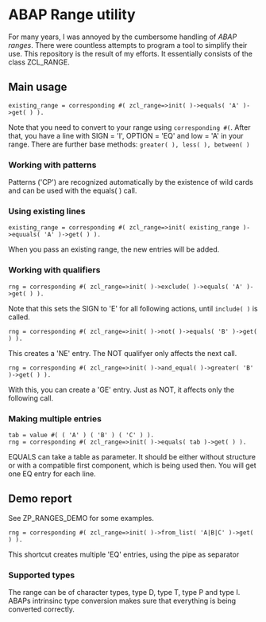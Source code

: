 # ABAP Range utility

For many years, I was annoyed by the cumbersome handling of *ABAP ranges*. There were countless attempts to program a tool to simplify their use. 
This repository is the result of my efforts. It essentially consists of the class ZCL_RANGE.

## Main usage

    existing_range = corresponding #( zcl_range=>init( )->equals( 'A' )->get( ) ).

Note that you need to convert to your range using `corresponding #(`. After that, you have a line with SIGN = 'I', OPTION = 'EQ' and low = 'A' in your range.
There are further base methods: `greater( ), less( ), between( )`

### Working with patterns

Patterns ('CP') are recognized automatically by the existence of wild cards and can be used with the equals( ) call.

### Using existing lines

    existing_range = corresponding #( zcl_range=>init( existing_range )->equuals( 'A' )->get( ) ).

When you pass an existing range, the new entries will be added.

### Working with qualifiers

    rng = corresponding #( zcl_range=>init( )->exclude( )->equals( 'A' )->get( ) ).

Note that this sets the SIGN to 'E' for all following actions, until `include( )` is called.

    rng = corresponding #( zcl_range=>init( )->not( )->equals( 'B' )->get( ) ).

This creates a 'NE' entry. The NOT qualifyer only affects the next call.

    rng = corresponding #( zcl_range=>init( )->and_equal( )->greater( 'B' )->get( ) ).

With this, you can create a 'GE' entry. Just as NOT, it affects only the following call.

### Making multiple entries

    tab = value #( ( 'A' ) ( 'B' ) ( 'C' ) ).
    rng = corresponding #( zcl_range=>init( )->equals( tab )->get( ) ).

EQUALS can take a table as parameter. It should be either without structure or with a compatible first component, which is being used then. You will get
one EQ entry for each line.

## Demo report

See ZP_RANGES_DEMO for some examples.

    rng = corresponding #( zcl_range=>init( )->from_list( 'A|B|C' )->get( ) ).

This shortcut creates multiple 'EQ' entries, using the pipe as separator

### Supported types

The range can be of character types, type D, type T, type P and type I. ABAPs intrinsinc type conversion makes sure that everything is being converted correctly.
